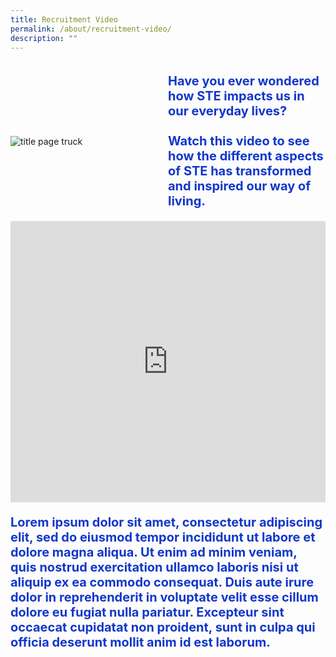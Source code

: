 ```yaml
---
title: Recruitment Video
permalink: /about/recruitment-video/
description: ""
---
```

<style>
 .container {  
position: relative;  
width: 100%;  
height: 0;  
padding-bottom: 56.25%;  
}  
.youtube-container{
position: relative;  
width: 100%;  
height: 0;  
padding-bottom: 56.25%;
    }
.youtube-video {  
position: absolute;  
top: 0;  
left: 0;  
width: 100%;  
height: 100%;  
}
.subtitle-main{
color: #1237CA;
font-weight: 500;
font-size: 20px;
	}
	.content pre{
	display: none
	}
	.col-sm-6{width: 50%}
		.col-sm-12{width: 100%}
		@media (max-width: 600px) {
	.subtitle-main{line-height: 1.5rem}

    .map-column{height: 200px}

        .map-truck{height: 200px}

    .school-box label{font-size:16px; font-weight: 700}

    .school-box-list{width: 90% !important}

    .title-section{width: 80%; margin: auto}

    .mobile-row-padding{padding: 0 20px}

    #gallery .row{padding: 0 10px}

    #gallery .col-sm-4{width: 50%;padding: 10px}

    .gallery-image{padding: 0}

    .who-says-title{margin-top: 25px}

    .content .subtitle-main{padding: 0 20px}

    .school-row{margin: 0 0 20px !important}

    .title-item-truck h2{font-size: 18px}

    .school-box-detail p{font-size: 14px}

.title-item-truck h2{line-height: 25px}

    .content center, .content li, .content p.subtitle-main{margin-top: 2rem;margin-bottom: 2rem;line-height: 1.5rem  !important;}

    .subtitle-main b{font-size: 16px !important}

    .content p:last-child{margin-bottom:  10px !important}

    }

    .text-blue{color: var(\--blue);

    .content pre{display: none}

    .bp-breadcrumb ul{padding-left: 0}
		.col-sm-6{width: 100%}
	}
        </style>
<section style="padding-top: 0" id="header-truck" class="header-nav-white">
            <div class="container" style="position: relative">
							<div style="display: flex; align-items: center" class="row mb-5">
                <div class="col-sm-6">
                    <div class="text-left pb-1">
                        <img src="https://raw.githubusercontent.com/isomerpages/psd-ste-whats-next/staging/images/image-recruitmentvideo.png" alt="title page truck" class="title-page-truck" style="width: auto">
                    </div>
                </div>
							<div class="col-sm-6">
                    <div class="text-left pb-1">
											<p class="subtitle-main"><b>Have you ever wondered how STE impacts us in our everyday lives?</b><br><br> <b>Watch this video to see how the different aspects of STE has transformed and inspired our way of living.</b></p>
                    </div>
                </div>
							</div>
                <div class="row mt-5 mb-2">
										<div class="col-12">
											<div class="youtube-container">
											<iframe class="youtube-video" allowfullscreen="" allow="accelerometer; autoplay; clipboard-write; encrypted-media; gyroscope; picture-in-picture; web-share" frameborder="0" title="YouTube video player" src="https://www.youtube.com/embed/cA6CQanEtMk" height="450px" width="100%"></iframe>
											</div>
									</div>
							</div>
	<div class="row">
							<div class="col-12">
                    <div class="text-center pt-5 pb-1">
											<p class="subtitle-main"><b>Lorem ipsum dolor sit amet, consectetur adipiscing elit, sed do eiusmod tempor incididunt ut labore et dolore magna aliqua. Ut enim ad minim veniam, quis nostrud exercitation ullamco laboris nisi ut aliquip ex ea commodo consequat. Duis aute irure dolor in reprehenderit in voluptate velit esse cillum dolore eu fugiat nulla pariatur. Excepteur sint occaecat cupidatat non proident, sunt in culpa qui officia deserunt mollit anim id est laborum.</b></p>
                    </div>
                </div>
							</div>
	</div></section>